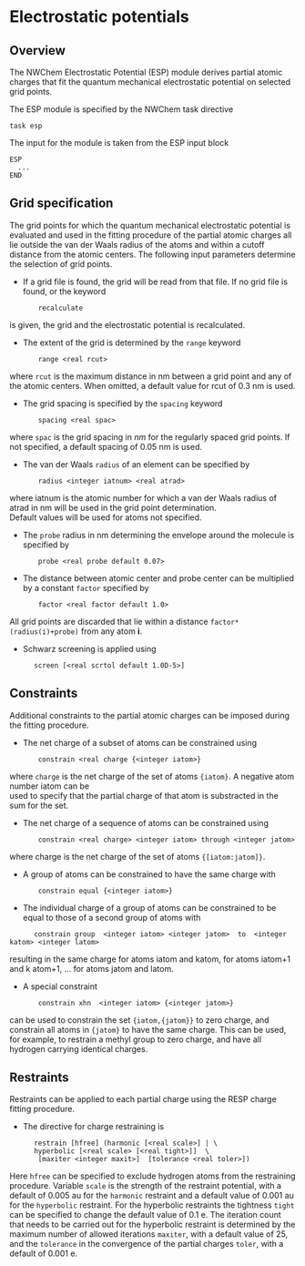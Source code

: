 # Electrostatic potentials

## Overview

The NWChem Electrostatic Potential (ESP) module derives partial atomic
charges that fit the quantum mechanical electrostatic potential on
selected grid points.

The ESP module is specified by the NWChem task directive
```
task esp
```
The input for the module is taken from the ESP input block
```
ESP  
  ... 
END
```
## Grid specification

The grid points for which the quantum mechanical electrostatic potential
is evaluated and used in the fitting procedure of the partial atomic
charges all lie outside the van der Waals radius of the atoms and within
a cutoff distance from the atomic centers. The following input
parameters determine the selection of grid points.

  - If a grid file is found, the grid will be read from that file. If no
    grid file is found, or the keyword
```
       recalculate  
``` 
is given, the grid and the electrostatic potential is recalculated.

  - The extent of the grid is determined by the `range` keyword
```
       range <real rcut> 
```  
where `rcut` is the maximum distance in nm between a grid point and any of the atomic centers. 
When omitted, a default value for rcut of 0.3 nm is used.

  - The grid spacing is specified by the `spacing` keyword
```
       spacing <real spac>  
``` 
where `spac` is the grid spacing in _nm_ for the regularly spaced grid points.
If not specified, a default spacing of 0.05 nm is used.

  - The van der Waals `radius` of an element can be specified by
```
       radius <integer iatnum> <real atrad>  
``` 
where iatnum is the atomic number for which a van der Waals radius of atrad in nm will be used in the grid point determination.  
Default values will be used for atoms not specified.

  - The `probe` radius in nm determining the envelope around the molecule is specified by
```
       probe <real probe default 0.07>
```
  - The distance between atomic center and probe center can be
    multiplied by a constant `factor` specified by
```
       factor <real factor default 1.0>
```  
All grid points are discarded that lie within a distance `factor*(radius(i)+probe)` from any atom **i**.

  - Schwarz screening is applied using
```
      screen [<real scrtol default 1.0D-5>]
```
## Constraints

Additional constraints to the partial atomic charges can be imposed
during the fitting procedure.

  - The net charge of a subset of atoms can be constrained
using
```
       constrain <real charge {<integer iatom>}
```  
where `charge` is the net charge of the set of atoms `{iatom}`. A negative atom number iatom can be  
used to specify that the partial charge of that atom is substracted in the sum for the set.

  - The net charge of a sequence of atoms can be constrained using
```
       constrain <real charge> <integer iatom> through <integer jatom> 
```  
where charge is the net charge of the set of atoms `{[iatom:jatom]}`.

  - A group of atoms can be constrained to have the same charge with
```
       constrain equal {<integer iatom>}
```
  - The individual charge of a group of atoms can be constrained to be equal to those of a second group of atoms
with
```
      constrain group  <integer iatom> <integer jatom>  to  <integer katom> <integer latom>
```  
resulting in the same charge for atoms iatom and katom, for atoms iatom+1 and k atom+1, ... for atoms jatom and latom.

  - A special constraint
```
       constrain xhn  <integer iatom> {<integer jatom>}
```  
can be used to constrain the set `{iatom,{jatom}}` to zero charge, and constrain all atoms  in `{jatom}`
to have the same charge. This can be used, for example, to restrain a methyl    group to zero charge,
and have all hydrogen carrying identical charges.

## Restraints

Restraints can be applied to each partial charge using the RESP charge
fitting procedure.

  - The directive for charge restraining is
```
      restrain [hfree] (harmonic [<real scale>] | \ 
      hyperbolic [<real scale> [<real tight>]]  \  
       [maxiter <integer maxit>]  [tolerance <real toler>])
```
Here `hfree` can be specified to exclude hydrogen atoms from the
restraining procedure. Variable `scale` is the strength of the restraint
potential, with a default of 0.005 au for the `harmonic` restraint and a
default value of 0.001 au for the `hyperbolic` restraint. For the
hyperbolic restraints the tightness `tight` can be specified to change the
default value of 0.1 e. The iteration count that needs to be carried out
for the hyperbolic restraint is determined by the maximum number of
allowed iterations `maxiter`, with a default value of 25, and the
`tolerance` in the convergence of the partial charges `toler`, with a
default of 0.001 e.

